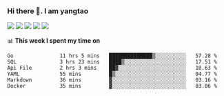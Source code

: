 ### Hi there 👋. I am yangtao 

<!-- **runtu666/runtu666** is a ✨ _special_ ✨ repository because its `README.md` (this file) appears on your GitHub profile. -->

![](https://github-profile-summary-cards.vercel.app/api/cards/profile-details?username=runtu666&theme=github)
![](https://github-profile-summary-cards.vercel.app/api/cards/repos-per-language?username=runtu666&theme=github)
![](https://github-profile-summary-cards.vercel.app/api/cards/most-commit-language?username=runtu666&theme=github)
![](https://github-profile-summary-cards.vercel.app/api/cards/stats?&username=runtu666&theme=github)
![](https://github-profile-summary-cards.vercel.app/api/cards/productive-time?username=runtu666&theme=github)

📊 **This week I spent my time on**
<!--START_SECTION:waka-->

```text
Go               11 hrs 5 mins   ██████████████▒░░░░░░░░░░   57.28 %
SQL              3 hrs 23 mins   ████▒░░░░░░░░░░░░░░░░░░░░   17.51 %
Api File         2 hrs 3 mins    ██▓░░░░░░░░░░░░░░░░░░░░░░   10.63 %
YAML             55 mins         █▒░░░░░░░░░░░░░░░░░░░░░░░   04.77 %
Markdown         36 mins         ▓░░░░░░░░░░░░░░░░░░░░░░░░   03.16 %
Docker           35 mins         ▓░░░░░░░░░░░░░░░░░░░░░░░░   03.06 %
```

<!--END_SECTION:waka-->


[comment]: <> (Here are some ideas to get you started:)

[comment]: <> (- 🔭 I’m currently working on tal)

[comment]: <> (- 🌱 I’m currently learning devops)

[comment]: <> (- 👯 I’m looking to collaborate on ...)

[comment]: <> (- 🤔 I’m looking for help with ...)

[comment]: <> (- 💬 Ask me about ...)

[comment]: <> (- 📫 How to reach me: ...)

[comment]: <> (- 😄 Pronouns: ...)

[comment]: <> (- ⚡ Fun fact: ...)
